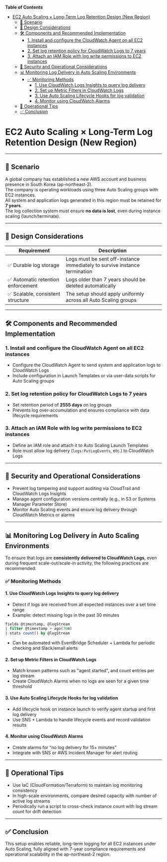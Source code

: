 <!-- START doctoc generated TOC please keep comment here to allow auto update -->
<!-- DON'T EDIT THIS SECTION, INSTEAD RE-RUN doctoc TO UPDATE -->
**Table of Contents**

- [EC2 Auto Scaling × Long-Term Log Retention Design (New Region)](#ec2-auto-scaling-%C3%97-long-term-log-retention-design-new-region)
  - [📘 Scenario](#-scenario)
  - [🧠 Design Considerations](#-design-considerations)
  - [🛠️ Components and Recommended Implementation](#-components-and-recommended-implementation)
    - [1. Install and configure the CloudWatch Agent on all EC2 instances](#1-install-and-configure-the-cloudwatch-agent-on-all-ec2-instances)
    - [2. Set log retention policy for CloudWatch Logs to 7 years](#2-set-log-retention-policy-for-cloudwatch-logs-to-7-years)
    - [3. Attach an IAM Role with log write permissions to EC2 instances](#3-attach-an-iam-role-with-log-write-permissions-to-ec2-instances)
  - [🔐 Security and Operational Considerations](#-security-and-operational-considerations)
  - [📊 Monitoring Log Delivery in Auto Scaling Environments](#-monitoring-log-delivery-in-auto-scaling-environments)
    - [✅ Monitoring Methods](#-monitoring-methods)
      - [1. Use CloudWatch Logs Insights to query log delivery](#1-use-cloudwatch-logs-insights-to-query-log-delivery)
      - [2. Set up Metric Filters in CloudWatch Logs](#2-set-up-metric-filters-in-cloudwatch-logs)
      - [3. Use Auto Scaling Lifecycle Hooks for log validation](#3-use-auto-scaling-lifecycle-hooks-for-log-validation)
      - [4. Monitor using CloudWatch Alarms](#4-monitor-using-cloudwatch-alarms)
  - [🔁 Operational Tips](#-operational-tips)
  - [✅ Conclusion](#-conclusion)

<!-- END doctoc generated TOC please keep comment here to allow auto update -->


#  EC2 Auto Scaling × Long-Term Log Retention Design (New Region)

---

## 📘 Scenario

A global company has established a new AWS account and business presence in South Korea (ap-northeast-2).  
The company is operating workloads using three Auto Scaling groups with EC2 instances.  
All system and application logs generated in this region must be retained for **7 years**.  
The log collection system must ensure **no data is lost**, even during instance scaling (launch/terminate).

---

## 🧠 Design Considerations

| Requirement | Description |
|-------------|-------------|
| ✅ Durable log storage | Logs must be sent off-instance immediately to survive instance termination |
| ✅ Automatic retention enforcement | Logs older than 7 years should be deleted automatically |
| ✅ Scalable, consistent structure | The setup should apply uniformly across all Auto Scaling groups |

---

## 🛠️ Components and Recommended Implementation

### 1. Install and configure the CloudWatch Agent on all EC2 instances

- Configure the CloudWatch Agent to send system and application logs to CloudWatch Logs
- Include configuration in Launch Templates or via user-data scripts for Auto Scaling groups

### 2. Set log retention policy for CloudWatch Logs to 7 years

- Set retention period of **2555 days** on log groups
- Prevents log over-accumulation and ensures compliance with data lifecycle requirements

### 3. Attach an IAM Role with log write permissions to EC2 instances

- Define an IAM role and attach it to Auto Scaling Launch Templates
- Role must allow log delivery (`logs:PutLogEvents`, etc.) to CloudWatch Logs

---

## 🔐 Security and Operational Considerations

- Prevent log tampering and support auditing via CloudTrail and CloudWatch Logs Insights
- Manage agent configuration versions centrally (e.g., in S3 or Systems Manager Parameter Store)
- Monitor Auto Scaling events and ensure log delivery through CloudWatch Metrics or alarms

---

## 📊 Monitoring Log Delivery in Auto Scaling Environments

To ensure that logs are **consistently delivered to CloudWatch Logs**, even during frequent scale-out/scale-in activity, the following practices are recommended:

### ✅ Monitoring Methods

#### 1. Use CloudWatch Logs Insights to query log delivery

- Detect if logs are received from all expected instances over a set time range
- Example: detect missing logs in the past 30 minutes

```sql
fields @timestamp, @logStream
| filter @timestamp > ago(30m)
| stats count() by @logStream
```

- Can be automated with EventBridge Scheduler + Lambda for periodic checking and Slack/email alerts

#### 2. Set up Metric Filters in CloudWatch Logs

- Match known patterns such as "agent started", and count entries per log stream
- Create CloudWatch Alarms when no logs are seen for a given time threshold

#### 3. Use Auto Scaling Lifecycle Hooks for log validation

- Add lifecycle hook on instance launch to verify agent startup and first log delivery
- Use SNS + Lambda to handle lifecycle events and record validation results

#### 4. Monitor using CloudWatch Alarms

- Create alarms for “no log delivery for 15+ minutes”
- Integrate with SNS or AWS Incident Manager for alert routing

---

## 🔁 Operational Tips

- Use IaC (CloudFormation/Terraform) to maintain log monitoring consistency
- In high-scale environments, compare desired capacity with number of active log streams
- Periodically run a script to cross-check instance count with log stream count for drift detection

---

## ✅ Conclusion

This setup enables reliable, long-term logging for all EC2 instances under Auto Scaling, fully aligned with 7-year compliance requirements and operational scalability in the ap-northeast-2 region.
